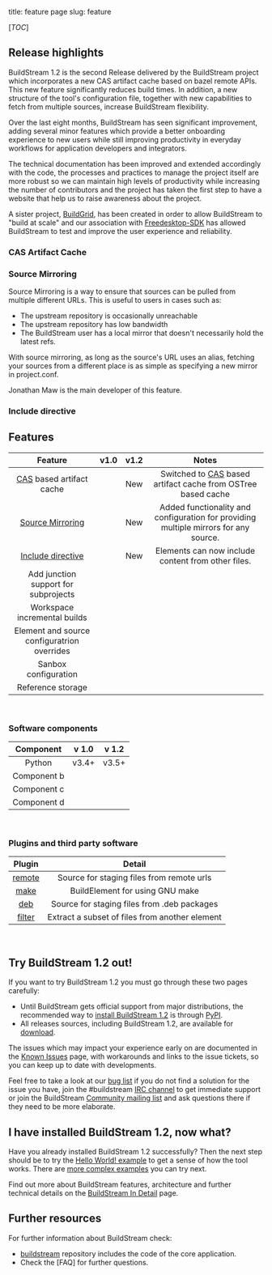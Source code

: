 title: feature page
slug: feature

[_TOC_]

## Release highlights

BuildStream 1.2 is the second Release delivered by the BuildStream project which incorporates a new CAS artifact cache based on bazel remote APIs. This new feature significantly reduces build times. In addition, a new structure of the tool's configuration file, together with new capabilities to fetch from multiple sources, increase BuildStream flexibility. 

Over the last eight months, BuildStream has seen significant improvement, adding several minor features which provide a better onboarding experience to new users while still improving productivity in everyday workflows for application developers and integrators.

The technical documentation has been improved and extended accordingly with the code, the processes and practices to manage the project itself are more robust so we can maintain high levels of productivity while increasing the number of contributors and the project has taken the first step to have a website that help us to raise awareness about the project.

A sister project, [BuildGrid], has been created in order to allow BuildStream to "build at scale" and our association with [Freedesktop-SDK] has allowed BuildStream to test and improve the user experience and reliability.

### CAS Artifact Cache

<!-- TODO -->

### Source Mirroring

Source Mirroring is a way to ensure that sources can be pulled from multiple different URLs. This is useful to users in cases such as:

* The upstream repository is occasionally unreachable
* The upstream repository has low bandwidth
* The BuildStream user has a local mirror that doesn't necessarily hold the latest refs.

With source mirroring, as long as the source's URL uses an alias, fetching your sources from a different place is as simple as specifying a new mirror in project.conf.

Jonathan Maw is the main developer of this feature.

### Include directive

<!-- TODO -->

## Features

<!-- List key features for the general audience, then those for our target market and audience. Those who are only partially supported and will be fully supported in the next major version, too.   -->


|      Feature             |  v1.0   |    v1.2   |               Notes               |
|:------------------------:|:-------:|:---------:|:---------------------------------:|
| [CAS] based artifact cache |         |   New   |  Switched to [CAS] based artifact cache from OSTree based cache  |
| [Source Mirroring]       |         |   New     |   Added functionality and configuration for providing multiple mirrors for any source. |
|  [Include directive]     |         |   New     |  Elements can now include content from other files.                |
| Add junction support for subprojects   |   |   |                                   |
|  Workspace incremental builds  |   |           |                                   |
|  Element and source configuratrion overrides   |   |   |                           |
| Sanbox configuration     |         |           |                                   |
|  Reference storage       |         |           |                                   |

<br/>


### Software components

<!-- List key software components for the general audience, then those for our target market and audience. There are people that has installed in their machines software versions that might collide or not be appropiate for running BuildStream. We need to let them know here.   -->

<!-- TODO -->
| Component | v 1.0 | v 1.2 |
|:---------:|:-----:|:-----:|
|   Python    |  v3.4+ |   v3.5+    |
|   Component b         |    |    |
|   Component c         |    |    |
|   Component d         |    |    |


<br/>

### Plugins and third party software

<!-- List key plugins and external software components that enable interesting or complementary features we partly or entirely rely on. for the general audience, then those for our target market and audience. Those who are only partially supported and will be fully supported in the next major version, too.   -->

|                                  Plugin                        |                     Detail                     |
|:--------------------------------------------------------------:|:----------------------------------------------:|
|  [remote] |        Source for staging files from remote urls   |                                                |
|  [make]   |             BuildElement for using GNU make        |                                                |
|  [deb]    |       Source for staging files from .deb packages  |                                                |
| [filter]  |     Extract a subset of files from another element |                                                |

<br/>

## Try BuildStream 1.2 out!

If you want to try BuildStream 1.2 you must go through these two pages carefully:

* Until BuildStream gets official support from major distributions, the recommended way to [install BuildStream 1.2] is through [PyPI].
* All releases sources, including BuildStream 1.2, are available for [download].

The issues which may impact your experience early on are documented in the [Known Issues] page, with workarounds and links to the issue tickets, so you can keep up to date with developments.

Feel free to take a look at our [bug list] if you do not find a solution for the issue you have, join the #buildstream [IRC channel] to get immediate support or join the BuildStream [Community mailing list] and ask questions there if they need to be more elaborate.

## I have installed BuildStream 1.2, now what?

Have you already installed BuildStream 1.2 successfully? Then the next step should be to try the [Hello World! example] to get a sense of how the tool works. There are [more complex examples] you can try next.

Find out more about BuildStream features, architecture and further technical details on the [BuildStream In Detail] page.

## Further resources

For further information about BuildStream check:

* [buildstream] repository includes the code of the core application.
* Check the [FAQ] for further questions.

[BuildGrid]: https://buildgrid.gitlab.io/buildgrid/
[Freedesktop-SDK]: https://gitlab.com/freedesktop-sdk
[CAS]: https://en.wikipedia.org/wiki/Content-addressable_storage
[Source Mirroring]: https://buildstream.gitlab.io/buildstream/format_project.html#mirrors
[Include directive]: https://buildstream.gitlab.io/buildstream/format_intro.html#include
[remote]: https://buildstream.gitlab.io/buildstream/sources/remote.html
[make]: https://buildstream.gitlab.io/buildstream/elements/make.html
[deb]: https://buildstream.gitlab.io/buildstream/sources/deb.html
[filter]: https://buildstream.gitlab.io/buildstream/elements/filter.html
[download]: https://buildstream.build/releases.html
[install BuildStream 1.2]: https://buildstream.build/install.html
[PyPI]: https://buildstream.build/source_install.html#install_pypi
[Known Issues]: https://buildstream.build/known-issues.html
[IRC channel]: irc://irc.gnome.org/#buildstream
[bug list]: https://gitlab.com/BuildStream/buildstream/boards/580462?=&label_name[]=Bug
[Community mailing list]: https://mail.gnome.org/mailman/listinfo/buildstream-list
[Hello World! example]: https://buildstream.gitlab.io/buildstream/tutorial/first-project.html
[more complex examples]: https://buildstream.gitlab.io/buildstream/using_examples.html
[BuildStream In Detail]: https://buildstream.build/detail.html
[buildstream]: https://gitlab.com/BuildStream/buildstream
